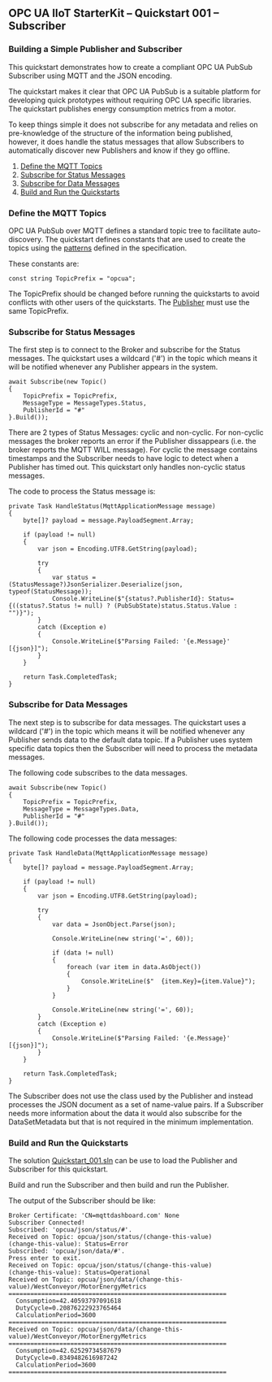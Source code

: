 ﻿## OPC UA IIoT StarterKit – Quickstart 001 – Subscriber
### Building a Simple Publisher and Subscriber
This quickstart demonstrates how to create a compliant OPC UA PubSub Subscriber using MQTT and the JSON encoding.

The quickstart makes it clear that OPC UA PubSub is a suitable platform for developing quick prototypes without requiring OPC UA specific libraries. The quickstart publishes energy consumption metrics from a motor. 

To keep things simple it does not subscribe for any metadata and relies on pre-knowledge of the structure of the information being published, however, it does handle the status messages that allow Subscribers to automatically discover new Publishers and know if they go offline.

1. [Define the MQTT Topics](#2)
2. [Subscribe for Status Messages](#3)
3. [Subscribe for Data Messages](#4)
4. [Build and Run the Quickstarts](#5)

### <a name='1'></a>Define the MQTT Topics

OPC UA PubSub over MQTT defines a standard topic tree to facilitate auto-discovery. The quickstart defines constants that are used to create the topics using the [patterns]((https://reference.opcfoundation.org/Core/Part14/v105/docs/6.3.2)) defined in the specification.

These constants are:
```
const string TopicPrefix = "opcua";
```

The TopicPrefix should be changed before running the quickstarts to avoid conflicts with other users of the quickstarts. The [Publisher](..\UaMqttPublisher) must use the same TopicPrefix.

### <a name='2'></a>Subscribe for Status Messages
The first step is to connect to the Broker and subscribe for the Status messages.
The quickstart uses a wildcard ('#') in the topic which means it will be notified whenever any Publisher appears in the system.

```
await Subscribe(new Topic()
{
    TopicPrefix = TopicPrefix,
    MessageType = MessageTypes.Status,
    PublisherId = "#"
}.Build());
```

There are 2 types of Status Messages: cyclic and non-cyclic. For non-cyclic messages the broker reports an error if the Publisher dissappears (i.e. the broker reports the MQTT WILL message). For cyclic the message contains timestamps and the Subscriber needs to have logic to detect when a Publisher has timed out. This quickstart only handles non-cyclic status messages.

The code to process the Status message is:
```
private Task HandleStatus(MqttApplicationMessage message)
{
    byte[]? payload = message.PayloadSegment.Array;

    if (payload != null)
    {
        var json = Encoding.UTF8.GetString(payload);

        try
        {
            var status = (StatusMessage?)JsonSerializer.Deserialize(json, typeof(StatusMessage));
            Console.WriteLine($"{status?.PublisherId}: Status={((status?.Status != null) ? (PubSubState)status.Status.Value : "")}");
        }
        catch (Exception e)
        {
            Console.WriteLine($"Parsing Failed: '{e.Message}' [{json}]");
        }
    }

    return Task.CompletedTask;
}
```

### <a name='3'></a>Subscribe for Data Messages
The next step is to subscribe for data messages. The quickstart uses a wildcard ('#') in the topic which means it will be notified whenever any Publisher sends data to the default data topic. If a Publisher uses system specific data topics then the Subscriber will need to process the metadata messages.

The following code subscribes to the data messages.
```
await Subscribe(new Topic()
{
    TopicPrefix = TopicPrefix,
    MessageType = MessageTypes.Data,
    PublisherId = "#"
}.Build());
```

The following code processes the data messages:
```
private Task HandleData(MqttApplicationMessage message)
{
    byte[]? payload = message.PayloadSegment.Array;

    if (payload != null)
    {
        var json = Encoding.UTF8.GetString(payload);

        try
        {
            var data = JsonObject.Parse(json);

            Console.WriteLine(new string('=', 60));

            if (data != null)
            {
                foreach (var item in data.AsObject())
                {
                    Console.WriteLine($"  {item.Key}={item.Value}");
                }
            }

            Console.WriteLine(new string('=', 60));
        }
        catch (Exception e)
        {
            Console.WriteLine($"Parsing Failed: '{e.Message}' [{json}]");
        }
    }

    return Task.CompletedTask;
}
```
The Subscriber does not use the class used by the Publisher and instead processes the JSON document as a set of name-value pairs. If a Subscriber needs more information about the data it would also subscribe for the DataSetMetadata but that is not required in the minimum implementation.

### <a name='5'></a>Build and Run the Quickstarts
The solution [Quickstart_001.sln]() can be use to load the Publisher and Subscriber for this quickstart.

Build and run the Subscriber and then build and run the Publisher.

The output of the Subscriber should be like:
```
Broker Certificate: 'CN=mqttdashboard.com' None
Subscriber Connected!
Subscribed: 'opcua/json/status/#'.
Received on Topic: opcua/json/status/(change-this-value)
(change-this-value): Status=Error
Subscribed: 'opcua/json/data/#'.
Press enter to exit.
Received on Topic: opcua/json/status/(change-this-value)
(change-this-value): Status=Operational
Received on Topic: opcua/json/data/(change-this-value)/WestConveyor/MotorEnergyMetrics
============================================================
  Consumption=42.40593797091618
  DutyCycle=0.20876222923765464
  CalculationPeriod=3600
============================================================
Received on Topic: opcua/json/data/(change-this-value)/WestConveyor/MotorEnergyMetrics
============================================================
  Consumption=42.62529734587679
  DutyCycle=0.8349482616987242
  CalculationPeriod=3600
============================================================
```
